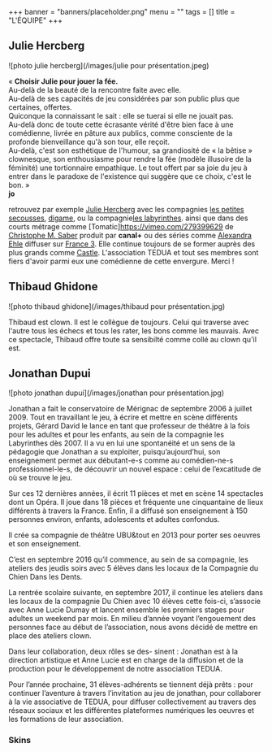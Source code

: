 +++
banner = "banners/placeholder.png"
menu = ""
tags = []
title = "L'ÉQUIPE"
+++

## Julie Hercberg

![photo julie hercberg](/images/julie pour présentation.jpeg)

« **Choisir Julie pour jouer la fée.**<br>Au-delà de la beauté de la rencontre faite avec elle.<br>Au-delà de ses capacités de jeu considérées par son public plus que certaines, offertes.<br>Quiconque la connaissant le sait : elle se tuerai si elle ne jouait pas.<br>Au-delà donc de toute cette écrasante vérité d'être bien face à une comédienne, livrée en pâture aux publics, comme consciente de la profonde bienveillance qu'à son tour, elle reçoit.<br>Au-delà, c'est son esthétique de l'humour, sa grandiosité de « la bêtise » clownesque, son enthousiasme pour rendre la fée (modèle illusoire de la féminité) une tortionnaire empathique. Le tout offert par sa joie du jeu à entrer dans le paradoxe de l'existence qui suggère que ce choix, c'est le bon. »<br>**jo**

retrouvez par exemple [Julie Hercberg](https://www.facebook.com/jherc.herc)  avec les compagnies  [les petites secousses](http://www.petitessecousses.fr/Les), [digame](http://www.compagniedigame.com/), ou la compagnie[les labyrinthes](https://www.facebook.com/leslabyrinthes/Les). ainsi que dans des courts métrage comme [Tomatic]https://vimeo.com/279399629 de [Christophe M. Saber](https://www.christophemsaber.com/) produit par **canal+** ou des séries comme [Alexandra Ehle](https://television.telerama.fr/tele/films/alexandra-ehle,123703876,videos.php) diffuser sur [France 3](https://www.france.tv/france-3/). Elle continue toujours de se former auprès des plus grands comme [Castle](https://www.itnewyork.org/it-new-york/Robert). L'association TEDUA et tout ses membres sont fiers d'avoir parmi eux une comédienne de cette envergure. Merci !

## Thibaud Ghidone

![photo thibaud ghidone](/images/thibaud pour présentation.jpg)

Thibaud est clown. Il est le collègue de toujours. Celui qui traverse avec l'autre tous les échecs et tous les rater, les bons comme les mauvais. Avec ce spectacle, Thibaud offre toute sa sensibilté comme collé au clown qu'il est.

## Jonathan Dupui

![photo jonathan dupui](/images/jonathan pour présentation.jpg)

Jonathan a fait le conservatoire de Mérignac de septembre 2006 à juillet 2009. Tout en travaillant le jeu, à écrire et mettre en scène différents projets, Gérard David le lance en tant que professeur de théâtre à la fois pour les adultes et pour les enfants, au sein de la compagnie les Labyrinthes dès 2007.
Il a vu en lui une spontanéité et un sens de la pédagogie que Jonathan a su exploiter, puisqu’aujourd’hui, son enseignement permet aux débutant-e-s comme au comédien-ne-s professionnel-le-s, de découvrir un nouvel espace : celui de l’excatitude de où se trouve le jeu.

Sur ces 12 dernières années, il écrit 11 pièces et met en scène 14 spectacles dont un Opéra. Il joue dans 18 pièces et fréquente une cinquantaine de lieux différents à travers la France. Enfin, il a diffusé son enseignement à 150 personnes environ, enfants, adolescents et adultes confondus.

Il crée sa compagnie de théâtre UBU&tout en 2013 pour porter ses oeuvres et son enseignement.

C’est en septembre 2016 qu’il commence, au sein de sa compagnie, les ateliers des jeudis soirs avec 5 élèves dans les locaux de la Compagnie du Chien Dans les Dents.

La rentrée scolaire suivante, en septembre 2017, il continue les ateliers dans les locaux de la compagnie Du Chien avec 10 élèves cette fois-ci, s’associe avec Anne Lucie Dumay et lancent ensemble les premiers stages pour adultes un weekend par mois. En milieu d’année voyant l’engouement des personnes face au début de l’association, nous avons décidé de mettre en place des ateliers clown.

Dans leur collaboration, deux rôles se des-
sinent : Jonathan est à la direction artistique et Anne Lucie est en charge de la diffusion et de la production pour le développement de notre association TEDUA.

Pour l’année prochaine, 31 élèves-adhérents se tiennent déjà prêts :
pour continuer l’aventure à travers l’invitation au jeu de jonathan,
pour collaborer à la vie associative de TEDUA,
pour diffuser collectivement au travers des réseaux sociaux et les différentes plateformes numériques les oeuvres et les formations de leur association.

### Skins
